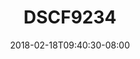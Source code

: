 ---
title: DSCF9234
date: 2018-02-18T09:40:30-08:00
draft: false
location: Mt. Rainier, WA
img_url: https://d17enza3bfujl8.cloudfront.net/DSCF9234.jpg
original_fn: ""
tags:
- Mt. Rainier, WA
- James
- Julian

---